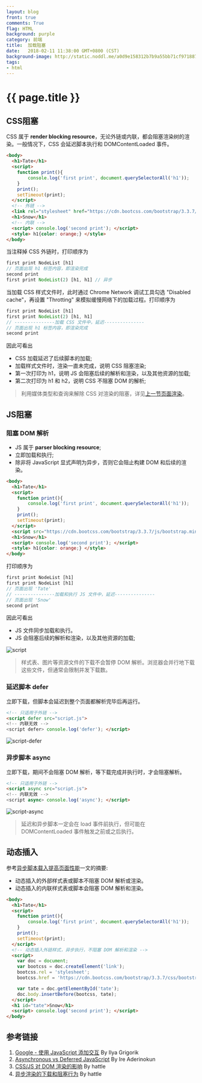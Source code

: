 ```yaml
---
layout: blog
front: true
comments: True
flag: HTML
background: purple
category: 前端
title:  加载阻塞
date:   2018-02-11 11:38:00 GMT+0800 (CST)
background-image: http://static.noddl.me/a0d9e158312b7b9a55bb71cf9718873345ec3660-ca9f80e6b043315ab8e3af3a798346c0d791c8db.png
tags:
- html
---
```

# {{ page.title }}

## CSS阻塞

CSS 属于 **render blocking resource**，无论外链或内联，都会阻塞渲染树的渲染。一般情况下，CSS 会延迟脚本执行和 DOMContentLoaded 事件。

```HTML
<body>
  <h1>Tate</h1>
  <script>
    function print(){
        console.log('first print', document.querySelectorAll('h1'));
    }
    print();
    setTimeout(print);
  </script>
  <!-- 外链 -->
  <link rel="stylesheet" href="https://cdn.bootcss.com/bootstrap/3.3.7/css/bootstrap.min.css">
  <h1>Snow</h1>
  <!-- 内联 -->
  <script> console.log('second print'); </script>
  <style> h1{color: orange;} </style>
</body>
```

当注释掉 CSS 外链时，打印顺序为

```js
first print NodeList [h1]
// 页面出现 h1 标签内容，即渲染完成
second print
first print NodeList(2) [h1, h1] // 异步
```

当加载 CSS 样式文件时，此时通过 Chrome Network 调试工具勾选 "Disabled cache"，再设置 "Throtting" 来模拟缓慢网络下的加载过程。打印顺序为

```js
first print NodeList [h1]
first print NodeList(2) [h1, h1]
// ---------------加载 CSS 文件中，延迟---------------
// 页面出现 h1 标签内容，即渲染完成
second print
```

因此可看出

* CSS 加载延迟了后续脚本的加载;
* 加载样式文件时，渲染一直未完成，说明 CSS 阻塞渲染;
* 第一次打印为 h1，说明 JS 会阻塞后续的解析和渲染，以及其他资源的加载;
* 第二次打印为 h1 和 h2，说明 CSS 不阻塞 DOM 的解析;

> 利用媒体类型和查询来解除 CSS 对渲染的阻塞，详见[上一节页面渲染]( {{site.url}}/2018/02/10/html-how-browsers-work.html#%E9%98%BB%E5%A1%9E%E6%B8%B2%E6%9F%93 )。

## JS阻塞

### 阻塞 DOM 解析

* JS 属于 **parser blocking resource**;
* 立即加载和执行;
* 除非将 JavaScript 显式声明为异步，否则它会阻止构建 DOM 和后续的渲染。

```HTML
<body>
  <h1>Tate</h1>
  <script>
    function print(){
        console.log('first print', document.querySelectorAll('h1'));
    }
    print();
    setTimeout(print);
  </script>
  <script src="https://cdn.bootcss.com/bootstrap/3.3.7/js/bootstrap.min.js"></script>
  <h1>Snow</h1>
  <script> console.log('second print'); </script>
  <style> h1{color: orange;} </style>
</body>
```

打印顺序为

```js
first print NodeList [h1]
first print NodeList [h1]
// 页面出现 'Tate'
// ---------------加载和执行 JS 文件中，延迟---------------
// 页面出现 'Snow'
second print
```

因此可看出

* JS 文件同步加载和执行。
* JS 会阻塞后续的解析和渲染，以及其他资源的加载;

![script](https://bitsofco.de/content/images/2017/02/Normal-Execution.png)

> 样式表、图片等资源文件的下载不会暂停 DOM 解析。浏览器会并行地下载这些文件，但通常会限制并发下载数。

### 延迟脚本 defer

立即下载，但脚本会延迟到整个页面都解析完毕后再运行。

```HTML
<!-- 只适用于外链 -->
<script defer src="script.js">
<!-- 内联无效 -->
<script defer> console.log('defer'); </script>
```

![script-defer](https://bitsofco.de/content/images/2017/02/Defer-Execution.png)

### 异步脚本 async

立即下载，期间不会阻塞 DOM 解析，等下载完成并执行时，才会阻塞解析。

```HTML
<!-- 只适用于外链 -->
<script async src="script.js">
<!-- 内联无效 -->
<script async> console.log('async'); </script>
```

![script-async](https://bitsofco.de/content/images/2017/02/Async-Execution.png)

> 延迟和异步脚本一定会在 load 事件前执行，但可能在 DOMContentLoaded 事件触发之前或之后执行。

## 动态插入

参考[异步脚本载入提高页面性能](http://harttle.land/2016/05/18/async-javascript-loading.html)一文的摘要:

* 动态插入的外部样式表或脚本不阻塞 DOM 解析或渲染。
* 动态插入的内联样式表或脚本会阻塞 DOM 解析和渲染。

```HTML
<body>
  <h1>Tate</h1>
  <script>
    function print(){
        console.log('first print', document.querySelectorAll('h1'));
    }
    print();
    setTimeout(print);
  </script>
  <!-- 动态插入外链样式，异步执行，不阻塞 DOM 解析和渲染 -->
  <script>
    var doc = document;
    var bootcss = doc.createElement('link');
    bootcss.rel = 'stylesheet';
    bootcss.href = 'https://cdn.bootcss.com/bootstrap/3.3.7/css/bootstrap.min.css';

    var tate = doc.getElementById('tate');
    doc.body.insertBefore(bootcss, tate);
  </script>
  <h1 id="tate">Snow</h1>
  <script> console.log('second print'); </script>
</body>
```

## 参考链接

1. [Google - 使用 JavaScript 添加交互](https://developers.google.com/web/fundamentals/performance/critical-rendering-path/adding-interactivity-with-javascript) By Ilya Grigorik
1. [Asynchronous vs Deferred JavaScript](https://bitsofco.de/async-vs-defer/) By Ire Aderinokun
1. [CSS/JS 对 DOM 渲染的影响](http://harttle.land/2016/11/26/static-dom-render-blocking.html) By hattle
1. [异步渲染的下载和阻塞行为](http://harttle.land/2016/11/26/dynamic-dom-render-blocking.html) By hattle